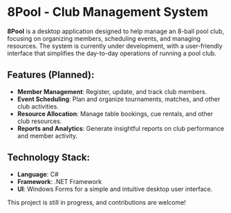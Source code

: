 # 8Pool - Club Management System

**8Pool** is a desktop application designed to help manage an 8-ball pool club, focusing on organizing members, scheduling events, and managing resources. The system is currently under development, with a user-friendly interface that simplifies the day-to-day operations of running a pool club.

## Features (Planned):
- **Member Management**: Register, update, and track club members.
- **Event Scheduling**: Plan and organize tournaments, matches, and other club activities.
- **Resource Allocation**: Manage table bookings, cue rentals, and other club resources.
- **Reports and Analytics**: Generate insightful reports on club performance and member activity.

## Technology Stack:
- **Language**: C#
- **Framework**: .NET Framework
- **UI**: Windows Forms for a simple and intuitive desktop user interface.

This project is still in progress, and contributions are welcome!

